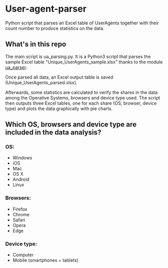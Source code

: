 # User-agent-parser
Python script that parses an Excel table of UserAgents together with their count number to produce statistics on the data.

## What's in this repo
The main script is ua_parsing.py.
It is a Python3 script that parses the sample Excel table "Unique_UserAgents_sample.xlsx" thanks to the module [ua_parser](https://github.com/ua-parser/uap-python).

Once parsed all data, an Excel output table is saved (Unique_UserAgents_parsed.xlsx).

Afterwards, some statistics are calculated to verify the shares in the data among the Operative Systems, browsers and device type used. The script then outputs three Excel tables, one for each share (OS, browser, device type) and plots the data graphically with pie charts.

## Which OS, browsers and device type are included in the data analysis?

### OS: 
* Windows
* iOS
* Mac
* OS X
* Android
* Linux

### Browsers: 
* Firefox
* Chrome
* Safari
* Opera
* Edge

### Device type:
* Computer
* Mobile (smartphones + tablets)
